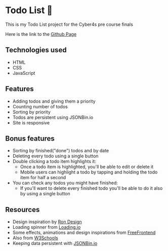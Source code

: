 # Todo List 📌

This is my Todo List project for the Cyber4s pre course finals

Here is the link to the [Github Page](https://danielm2048.github.io/pre-course-2021-final/src/index.html)

## Technologies used

- HTML
- CSS
- JavaScript

## Features

- Adding todos and giving them a priority
- Counting number of todos
- Sorting by priority
- Todos are persistent using JSONBin.io
- Site is responsive

## Bonus features

- Sorting by finished("done") todos and by date
- Deleting every todo using a single button
- Double clicking a todo item highlights it:
  - Once a todo item is highlighted, you'll be able to edit or delete it
  - Mobile users can highlight a todo by tapping and holding the todo item for half a second
- You can check any todos you might have finished:
  - If you'll want to delete every finished todo you'll be able to do it also by using a single button

## Resources

- Design inspiration by [Ron Design](https://medium.muz.li/todo-list-inspiration-a1d736c2718a#.es0kq0qhg)
- Loading spinner from [Loading.io](https://loading.io/css/)
- Some effects, animations and design inspirations from [FreeFrontend](https://freefrontend.com/)
- Also from [W3Schools](https://www.w3schools.com/)
- Keeping data persistent with [JSONBin.io](https://jsonbin.io/)
